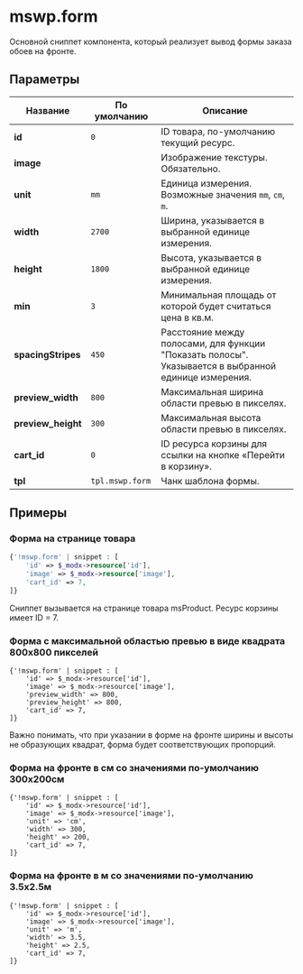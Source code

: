 # mswp.form

Основной сниппет компонента, который реализует вывод формы заказа обоев на фронте.

## Параметры

| Название           | По умолчанию    | Описание                                                                                             |
|--------------------|-----------------|------------------------------------------------------------------------------------------------------|
| **id**             | `0`             | ID товара, по-умолчанию текущий ресурс.                                                              |
| **image**          |                 | Изображение текстуры. Обязательно.                                                                   |
| **unit**           | `mm`            | Единица измерения. Возможные значения `mm`, `cm`, `m`.                                               |
| **width**          | `2700`          | Ширина, указывается в выбранной единице измерения.                                                   |
| **height**         | `1800`          | Высота, указывается в выбранной единице измерения.                                                   |
| **min**            | `3`             | Минимальная площадь от которой будет считаться цена в кв.м.                                          |
| **spacingStripes** | `450`           | Расстояние между полосами, для функции "Показать полосы". Указывается в выбранной единице измерения. |
| **preview_width**  | `800`           | Максимальная ширина области превью в пикселях.                                                       |
| **preview_height** | `300`           | Максимальная высота области превью в пикселях.                                                       |
| **cart_id**        | `0`             | ID ресурса корзины для ссылки на кнопке «Перейти в корзину».                                         |
| **tpl**            | `tpl.mswp.form` | Чанк шаблона формы.                                                                                  |

## Примеры

### Форма на странице товара

```php
{'!mswp.form' | snippet : [
    'id' => $_modx->resource['id'],
    'image' => $_modx->resource['image'],
    'cart_id' => 7,
]}
```

Сниппет вызывается на странице товара msProduct. Ресурс корзины имеет ID = 7.

### Форма с максимальной областью превью в виде квадрата 800x800 пикселей

```fenom
{'!mswp.form' | snippet : [
    'id' => $_modx->resource['id'],
    'image' => $_modx->resource['image'],
    'preview_width' => 800,
    'preview_height' => 800,
    'cart_id' => 7,
]}
```

Важно понимать, что при указании в форме на фронте ширины и высоты не образующих квадрат, форма будет соответствующих пропорций.

### Форма на фронте в см со значениями по-умолчанию 300x200см

```fenom
{'!mswp.form' | snippet : [
    'id' => $_modx->resource['id'],
    'image' => $_modx->resource['image'],
    'unit' => 'cm',
    'width' => 300,
    'height' => 200,
    'cart_id' => 7,
]}
```

### Форма на фронте в м со значениями по-умолчанию 3.5x2.5м

```fenom
{'!mswp.form' | snippet : [
    'id' => $_modx->resource['id'],
    'image' => $_modx->resource['image'],
    'unit' => 'm',
    'width' => 3.5,
    'height' => 2.5,
    'cart_id' => 7,
]}
```
